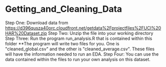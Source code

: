 Getting_and_Cleaning_Data
=========================
Step One:  Download data from https://d396qusza40orc.cloudfront.net/getdata%2Fprojectfiles%2FUCI%20HAR%20Dataset.zip 
Step Two:  Unzip the file into your working directory
Step Three:  Run the program run_analysis.R that is contained within this folder
**The program will write two files for you.  One is "cleaned_global.csv" and the other is "cleaned_average.csv".  These files will have the information needed to run an EDA.
Step Four:  You can use the data contained within the files to run your own analysis on this dataset.
